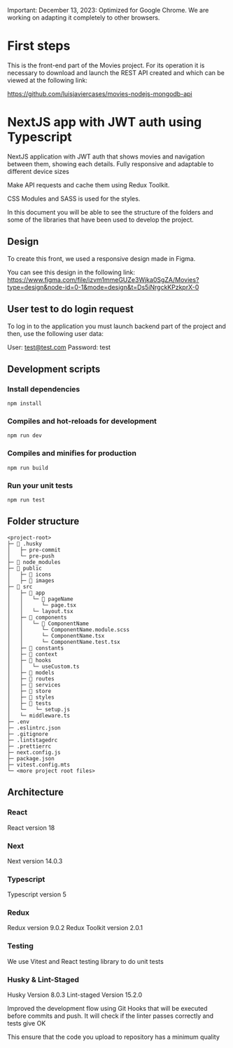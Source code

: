 Important: December 13, 2023: Optimized for Google Chrome. We are working on adapting it completely to other browsers.

# First steps

This is the front-end part of the Movies project. For its operation it is necessary to download and launch the REST API created and which can be viewed at the following link:

https://github.com/luisjaviercases/movies-nodejs-mongodb-api

# NextJS app with JWT auth using Typescript

NextJS application with JWT auth that shows movies and navigation between them, showing each details. Fully responsive and adaptable to different device sizes

Make API requests and cache them using Redux Toolkit.

CSS Modules and SASS is used for the styles.

In this document you will be able to see the structure of the folders and some of the libraries that have been used to develop the project.

## Design

To create this front, we used a responsive design made in Figma.

You can see this design in the following link: https://www.figma.com/file/izvm1mmeGUZe3Wjka0SgZA/Movies?type=design&node-id=0-1&mode=design&t=Ds5iNrgckKPzkprX-0

## User test to do login request

To log in to the application you must launch backend part of the project and then, use the following user data:

User: test@test.com
Password: test

## Development scripts

### Install dependencies

```shell
npm install
```

### Compiles and hot-reloads for development

```shell
npm run dev
```

### Compiles and minifies for production

```shell
npm run build
```

### Run your unit tests

```shell
npm run test
```

## Folder structure

```
<project-root>
├─ 📁 .husky
│   ├─ pre-commit
│   └─ pre-push
├─ 📁 node_modules
├─ 📁 public
│   ├─ 📂 icons
│   ├─ 📂 images
├─ 📂 src
│   ├─ 📂 app
│   │   └─ 📁 pageName
│   │      └─ page.tsx
│   │   └─ layout.tsx
│   ├─ 📂 components
│   │   └─ 📁 ComponentName
│   │      └─ ComponentName.module.scss
│   │      └─ ComponentName.tsx
│   │      └─ ComponentName.test.tsx
│   ├─ 📂 constants
│   ├─ 📂 context
│   ├─ 📂 hooks
│   │   └─ useCustom.ts
│   ├─ 📂 models
│   ├─ 📁 routes
│   ├─ 📁 services
│   ├─ 📁 store
│   ├─ 📁 styles
│   ├─ 📂 tests
│   └─   └─ setup.js
│   └─ middleware.ts
├─ .env
├─ .eslintrc.json
├─ .gitignore
├─ .lintstagedrc
├─ .prettierrc
├─ next.config.js
├─ package.json
├─ vitest.config.mts
└─ <more project root files>
```

## Architecture

### React

React version 18

### Next

Next version 14.0.3

### Typescript

Typescript version 5

### Redux

Redux version 9.0.2
Redux Toolkit version 2.0.1

### Testing

We use Vitest and React testing library to do unit tests

### Husky & Lint-Staged

Husky Version 8.0.3
Lint-staged Version 15.2.0

Improved the development flow using Git Hooks that will be executed before commits and push. It will check if
the linter passes correctly and tests give OK

This ensure that the code you upload to repository has a minimum quality
